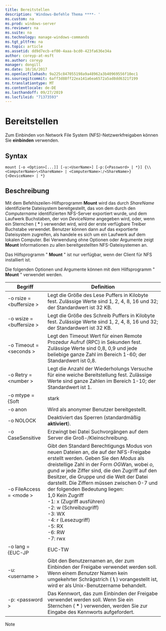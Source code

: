 ```yaml
---
title: Bereitstellen
description: 'Windows-Befehle Thema ****- '
ms.custom: na
ms.prod: windows-server
ms.reviewer: na
ms.suite: na
ms.technology: manage-windows-commands
ms.tgt_pltfrm: na
ms.topic: article
ms.assetid: dd9d7ecb-ef00-4aaa-bcd0-423fa636e34a
author: coreyp-at-msft
ms.author: coreyp
manager: dongill
ms.date: 10/16/2017
ms.openlocfilehash: 9a225c847055198a9a48962a3b40969556f10ec1
ms.sourcegitcommit: 6aff3d88ff22ea141a6ea6572a5ad8dd6321f199
ms.translationtype: MT
ms.contentlocale: de-DE
ms.lasthandoff: 09/27/2019
ms.locfileid: "71373593"
---
```

# <a name="mount"></a>Bereitstellen



Zum Einbinden von Network File System (NFS)-Netzwerkfreigaben können Sie **einbinden** verwenden.

## <a name="syntax"></a>Syntax

```
mount [-o <Option>[...]] [-u:<UserName>] [-p:{<Password> | *}] {\\<ComputerName>\<ShareName> | <ComputerName>:/<ShareName>} {<DeviceName> | *}
```

## <a name="description"></a>Beschreibung

Mit dem Befehlszeilen-Hilfsprogramm **Mount** wird das durch *ShareName* identifizierte Dateisystem bereitgestellt, das von dem durch den *Computername* identifizierten NFS-Server exportiert wurde, und dem Laufwerk Buchstaben, der von *DeviceName* angegeben wird, oder, wenn ein Sternchen ( **&#42;** ) verwendet wird, wird der erste verfügbare Treiber Buchstabe verwendet. Benutzer können dann auf das exportierte Dateisystem zugreifen, als handele es sich um ein Laufwerk auf dem lokalen Computer. Bei Verwendung ohne Optionen oder Argumente zeigt **Mount** Informationen zu allen bereitgestellten NFS-Dateisystemen an.

Das Hilfsprogramm " **Mount** " ist nur verfügbar, wenn der Client für NFS installiert ist.

Die folgenden Optionen und Argumente können mit dem Hilfsprogramm " **Mount** " verwendet werden.


|          Begriff          |                                                                                                                                                                                                                                                Definition                                                                                                                                                                                                                                                |
|------------------------|----------------------------------------------------------------------------------------------------------------------------------------------------------------------------------------------------------------------------------------------------------------------------------------------------------------------------------------------------------------------------------------------------------------------------------------------------------------------------------------------------------|
| -o rsize = \<buffersize > |                                                                                                                                                                                            Legt die Größe des Lese Puffers in Kilobyte fest. Zulässige Werte sind 1, 2, 4, 8, 16 und 32; der Standardwert ist 32 KB.                                                                                                                                                                                            |
| -o wsize = \<buffersize > |                                                                                                                                                                                           Legt die Größe des Schreib Puffers in Kilobyte fest. Zulässige Werte sind 1, 2, 4, 8, 16 und 32; der Standardwert ist 32 KB.                                                                                                                                                                                            |
| -o Timeout = \<seconds >  |                                                                                                                                                                       Legt den Timeout Wert für einen Remote Prozedur Aufruf (RPC) in Sekunden fest. Zulässige Werte sind 0,8, 0,9 und jede beliebige ganze Zahl im Bereich 1-60; der Standardwert ist 0,8.                                                                                                                                                                       |
|   -o Retry = \<number >   |                                                                                                                                                                                             Legt die Anzahl der Wiederholungs Versuche für eine weiche Bereitstellung fest. Zulässige Werte sind ganze Zahlen im Bereich 1-10; der Standardwert ist 1.                                                                                                                                                                                             |
|     -o mtype = {Soft     |                                                                                                                                                                                                                                                  stark                                                                                                                                                                                                                                                   |
|        -o anon         |                                                                                                                                                                                                                                       Wird als anonymer Benutzer bereitgestellt.                                                                                                                                                                                                                                       |
|       -o NOLOCK        |                                                                                                                                                                                                                                Deaktiviert das Sperren (standardmäßig **aktiviert**).                                                                                                                                                                                                                                |
|    -o CaseSensitive    |                                                                                                                                                                                                                         Erzwingt bei Datei Suchvorgängen auf dem Server die Groß-/Kleinschreibung.                                                                                                                                                                                                                          |
| -o FileAccess = \<mode >  | Gibt den Standard Berechtigungs Modus von neuen Dateien an, die auf der NFS-Freigabe erstellt werden. Geben Sie den *Modus* als dreistellige Zahl in der Form *OGW*an, wobei *o*, *g*und *w* jede Ziffer sind, die den Zugriff auf den Besitzer, die Gruppe und die Welt der Datei darstellt. Die Ziffern müssen zwischen 0-7 und der folgenden Bedeutung liegen:</br>1,0 Kein Zugriff</br>-1: x (Zugriff ausführen)</br>-2: w (Schreibzugriff)</br>-3: WX</br>-4: r (Lesezugriff)</br>-5: RX</br>-6: RW</br>-7: rwx |
|    -o lang = {EUC-JP     |                                                                                                                                                                                                                                                  EUC-TW                                                                                                                                                                                                                                                  |
|     -u: \<username >     |                                                                                                                                                                             Gibt den Benutzernamen an, der zum Einbinden der Freigabe verwendet werden soll. Wenn einem *Benutzer* Namen kein umgekehrter Schrägstrich ( **\\** ) vorangestellt ist, wird er als Unix-Benutzername behandelt.                                                                                                                                                                             |
|     -p: \<password >     |                                                                                                                                                                                          Das Kennwort, das zum Einbinden der Freigabe verwendet werden soll. Wenn Sie ein Sternchen ( **&#42;** ) verwenden, werden Sie zur Eingabe des Kennworts aufgefordert.                                                                                                                                                                                          |

> [!NOTE]
